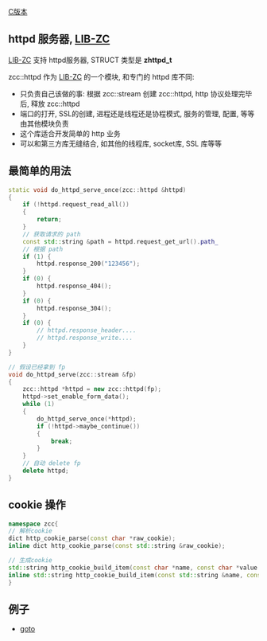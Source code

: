 
[C版本](./httpd.md)

## httpd 服务器, [LIB-ZC](./README.md)

[LIB-ZC](./README.md) 支持 httpd服务器, STRUCT 类型是 **zhttpd_t**

zcc::httpd 作为 [LIB-ZC](./README.md) 的一个模块, 和专门的 httpd 库不同:

* 只负责自己该做的事: 根据 zcc::stream 创建 zcc::httpd, http 协议处理完毕后, 释放 zcc::httpd
* 端口的打开, SSL的创建, 进程还是线程还是协程模式, 服务的管理, 配置, 等等由其他模块负责
* 这个库适合开发简单的 http 业务
* 可以和第三方库无缝结合, 如其他的线程库, socket库, SSL 库等等

## 最简单的用法

```c++
static void do_httpd_serve_once(zcc::httpd &httpd)
{
    if (!httpd.request_read_all())
    {
        return;
    }
    // 获取请求的 path
    const std::string &path = httpd.request_get_url().path_
    // 根据 path
    if (1) {
        httpd.response_200("123456");
    }
    if (0) {
        httpd.response_404();
    }
    if (0) {
        httpd.response_304();
    }
    if (0) {
        // httpd.response_header....
        // httpd.response_write....
    }
}

// 假设已经拿到 fp
void do_httpd_serve(zcc::stream &fp)
{
    zcc::httpd *httpd = new zcc::httpd(fp);
    httpd->set_enable_form_data();
    while (1)
    {
        do_httpd_serve_once(*httpd);
        if (!httpd->maybe_continue())
        {
            break;
        }
    }
    // 自动 delete fp
    delete httpd;
}
```

## cookie 操作

```c++
namespace zcc{
// 解析cookie
dict http_cookie_parse(const char *raw_cookie);
inline dict http_cookie_parse(const std::string &raw_cookie);

// 生成cookie
std::string http_cookie_build_item(const char *name, const char *value = nullptr, int64_t expires = 0, const char *path = nullptr, const char *domain = nullptr, bool secure = false, bool httponly = false);
inline std::string http_cookie_build_item(const std::string &name, const std::string &value, int64_t expires, std::string &path, std::string &domain, bool secure, bool httponly);
}
```


## 例子

* [goto](../cpp_sample/http/)

